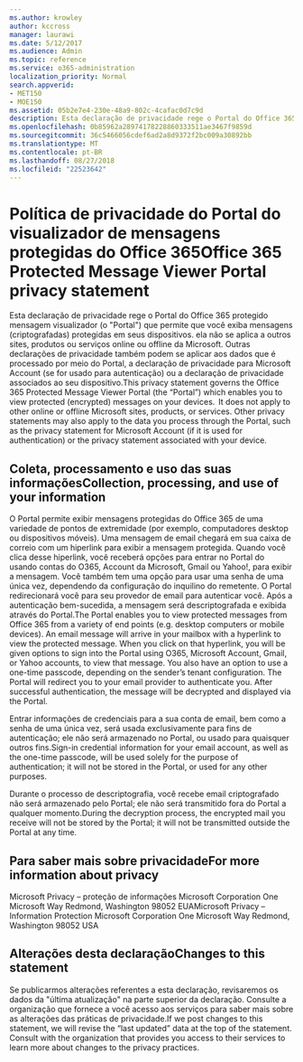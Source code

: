 ```yaml
---
ms.author: krowley
author: kccross
manager: laurawi
ms.date: 5/12/2017
ms.audience: Admin
ms.topic: reference
ms.service: o365-administration
localization_priority: Normal
search.appverid:
- MET150
- MOE150
ms.assetid: 05b2e7e4-230e-48a9-802c-4cafac0d7c9d
description: Esta declaração de privacidade rege o Portal do Office 365 protegido mensagem visualizador (o "Portal") que permite que você exiba mensagens (criptografadas) protegidas em seus dispositivos. ela não se aplica a outros sites, produtos ou serviços online ou offline da Microsoft. Outras declarações de privacidade também podem se aplicar aos dados que é processado por meio do Portal, a declaração de privacidade para Microsoft Account (se for usado para autenticação) ou a declaração de privacidade associados ao seu dispositivo.
ms.openlocfilehash: 0b85962a28974178228860333511ae3467f9859d
ms.sourcegitcommit: 36c5466056cdef6ad2a8d9372f2bc009a30892bb
ms.translationtype: MT
ms.contentlocale: pt-BR
ms.lasthandoff: 08/27/2018
ms.locfileid: "22523642"
---
```

# <a name="office-365-protected-message-viewer-portal-privacy-statement"></a><span data-ttu-id="ce978-104">Política de privacidade do Portal do visualizador de mensagens protegidas do Office 365</span><span class="sxs-lookup"><span data-stu-id="ce978-104">Office 365 Protected Message Viewer Portal privacy statement</span></span>

<span data-ttu-id="ce978-p102">Esta declaração de privacidade rege o Portal do Office 365 protegido mensagem visualizador (o "Portal") que permite que você exiba mensagens (criptografadas) protegidas em seus dispositivos. ela não se aplica a outros sites, produtos ou serviços online ou offline da Microsoft. Outras declarações de privacidade também podem se aplicar aos dados que é processado por meio do Portal, a declaração de privacidade para Microsoft Account (se for usado para autenticação) ou a declaração de privacidade associados ao seu dispositivo.</span><span class="sxs-lookup"><span data-stu-id="ce978-p102">This privacy statement governs the Office 365 Protected Message Viewer Portal (the “Portal”) which enables you to view protected (encrypted) messages on your devices.  It does not apply to other online or offline Microsoft sites, products, or services. Other privacy statements may also apply to the data you process through the Portal, such as the privacy statement for Microsoft Account (if it is used for authentication) or the privacy statement associated with your device.</span></span>

## <a name="collection-processing-and-use-of-your-information"></a><span data-ttu-id="ce978-108">Coleta, processamento e uso das suas informações</span><span class="sxs-lookup"><span data-stu-id="ce978-108">Collection, processing, and use of your information</span></span>

<span data-ttu-id="ce978-p103">O Portal permite exibir mensagens protegidas do Office 365 de uma variedade de pontos de extremidade (por exemplo, computadores desktop ou dispositivos móveis).  Uma mensagem de email chegará em sua caixa de correio com um hiperlink para exibir a mensagem protegida. Quando você clica desse hiperlink, você receberá opções para entrar no Portal do usando contas do O365, Account da Microsoft, Gmail ou Yahoo!, para exibir a mensagem.  Você também tem uma opção para usar uma senha de uma única vez, dependendo da configuração do inquilino do remetente. O Portal redirecionará você para seu provedor de email para autenticar você. Após a autenticação bem-sucedida, a mensagem será descriptografada e exibida através do Portal.</span><span class="sxs-lookup"><span data-stu-id="ce978-p103">The Portal enables you to view protected messages from Office 365 from a variety of end points (e.g. desktop computers or mobile devices).  An email message will arrive in your mailbox with a hyperlink to view the protected message. When you click on that hyperlink, you will be given options to sign into the Portal using O365, Microsoft Account, Gmail, or Yahoo accounts, to view that message.  You also have an option to use a one-time passcode, depending on the sender’s tenant configuration. The Portal will redirect you to your email provider to authenticate you. After successful authentication, the message will be decrypted and displayed via the Portal.</span></span>

<span data-ttu-id="ce978-115">Entrar informações de credenciais para a sua conta de email, bem como a senha de uma única vez, será usada exclusivamente para fins de autenticação; ele não será armazenado no Portal, ou usado para quaisquer outros fins.</span><span class="sxs-lookup"><span data-stu-id="ce978-115">Sign-in credential information for your email account, as well as the one-time passcode, will be used solely for the purpose of authentication; it will not be stored in the Portal, or used for any other purposes.</span></span>

<span data-ttu-id="ce978-116">Durante o processo de descriptografia, você recebe email criptografado não será armazenado pelo Portal; ele não será transmitido fora do Portal a qualquer momento.</span><span class="sxs-lookup"><span data-stu-id="ce978-116">During the decryption process, the encrypted mail you receive will not be stored by the Portal; it will not be transmitted outside the Portal at any time.</span></span>

## <a name="for-more-information-about-privacy"></a><span data-ttu-id="ce978-117">Para saber mais sobre privacidade</span><span class="sxs-lookup"><span data-stu-id="ce978-117">For more information about privacy</span></span>

<span data-ttu-id="ce978-118">Microsoft Privacy – proteção de informações Microsoft Corporation One Microsoft Way Redmond, Washington 98052 EUA</span><span class="sxs-lookup"><span data-stu-id="ce978-118">Microsoft Privacy – Information Protection Microsoft Corporation One Microsoft Way Redmond, Washington 98052 USA</span></span>

##     <a name="changes-to-this-statement"></a><span data-ttu-id="ce978-119">Alterações desta declaração</span><span class="sxs-lookup"><span data-stu-id="ce978-119">Changes to this statement</span></span>

<span data-ttu-id="ce978-p104">Se publicarmos alterações referentes a esta declaração, revisaremos os dados da "última atualização" na parte superior da declaração. Consulte a organização que fornece a você acesso aos serviços para saber mais sobre as alterações das práticas de privacidade.</span><span class="sxs-lookup"><span data-stu-id="ce978-p104">If we post changes to this statement, we will revise the “last updated” data at the top of the statement. Consult with the organization that provides you access to their services to learn more about changes to the privacy practices.</span></span>


